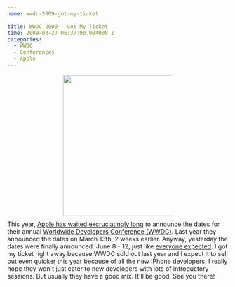 ```yaml
---
name: wwdc-2009-got-my-ticket

title: WWDC 2009 - Got My Ticket
time: 2009-03-27 06:37:00.004000 Z
categories:
  - WWDC
  - Conferences
  - Apple
---
```


<img style="display:block; margin:0px auto 10px; text-align:center;cursor:pointer; cursor:hand;width: 251px; height: 322px;" src="http://1.bp.blogspot.com/_-dK4R3d1lbc/Scx2plpobCI/AAAAAAAAA28/HRo039YJpKM/s400/faq_badge20090324.png" border="0" />
This year, <a href="http://weblogs.baltimoresun.com/business/appleaday/blog/2009/03/whats_holding_up_the_announcem.html">Apple has waited excruciatingly long</a> to announce the dates for their annual <a href="http://developer.apple.com/wwdc">Worldwide Developers Conference (WWDC)</a>. Last year they announced the dates on March 13th, 2 weeks earlier. Anyway, yesterday the dates were finally announced: June 8 - 12, just like <a href="http://www.appleinsider.com/articles/09/03/06/two_possible_dates_for_apples_wwdc_2009_emerge.html">everyone expected</a>. I got my ticket right away because WWDC sold out last year and I expect it to sell out even quicker this year because of all the new iPhone developers.
I really hope they won't just cater to new developers with lots of introductory sessions. But usually they have a good mix. It'll be good. See you there!
